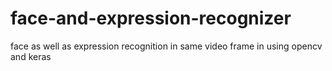 # face-and-expression-recognizer
face as well as expression recognition in  same video frame in using opencv and keras
